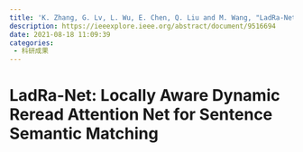 ```yaml
---
title: 'K. Zhang, G. Lv, L. Wu, E. Chen, Q. Liu and M. Wang, "LadRa-Net: Locally Aware Dynamic Reread Attention Net for Sentence Semantic Matching," in IEEE Transactions on Neural Networks and Learning Systems, vol. 34, no. 2, pp. 853-866, Feb. 2023, doi: 10.1109/TNNLS.2021.3103185.'
description: https://ieeexplore.ieee.org/abstract/document/9516694
date: 2021-08-18 11:09:39
categories:
 - 科研成果
---
```

# LadRa-Net: Locally Aware Dynamic Reread Attention Net for Sentence Semantic Matching